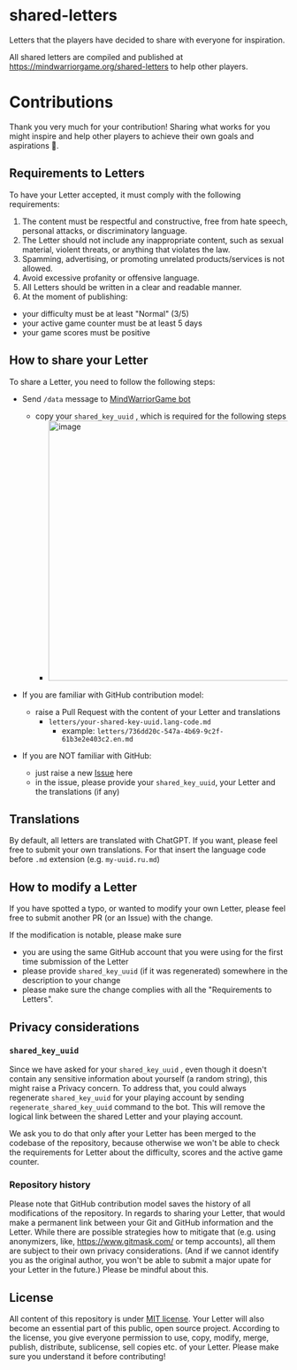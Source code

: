 # shared-letters
Letters that the players have decided to share with everyone for inspiration.

All shared letters are compiled and published at https://mindwarriorgame.org/shared-letters to help other players.

# Contributions

Thank you very much for your contribution! Sharing what works for you might inspire and help other players to achieve their own goals and aspirations 🙌.

## Requirements to Letters

To have your Letter accepted, it must comply with the following requirements:

1. The content must be respectful and constructive, free from hate speech, personal attacks, or discriminatory language.
1. The Letter should not include any inappropriate content, such as sexual material, violent threats, or anything that violates the law.
1. Spamming, advertising, or promoting unrelated products/services is not allowed.
1. Avoid excessive profanity or offensive language.
1. All Letters should be written in a clear and readable manner.
1. At the moment of publishing:
  - your difficulty must be at least "Normal" (3/5)
  - your active game counter must be at least 5 days
  - your game scores must be positive

## How to share your Letter

To share a Letter, you need to follow the following steps:

- Send `/data` message to [MindWarriorGame bot](https://t.me/MindWarriorGame_bot)
  - copy your `shared_key_uuid` , which is required for the following steps
    - <img width="470" alt="image" src="https://github.com/user-attachments/assets/d4a67c10-2e25-4ad0-9ac4-03d6dea9ac54">

- If you are familiar with GitHub contribution model:
  - raise a Pull Request with the content of your Letter and translations
    - `letters/your-shared-key-uuid.lang-code.md`
       - example: `letters/736dd20c-547a-4b69-9c2f-61b3e2e403c2.en.md`
- If you are NOT familiar with GitHub:
    - just raise a new [Issue](https://github.com/mindwarriorgame/shared-letters/issues) here
    - in the issue, please provide your `shared_key_uuid`, your Letter and the translations (if any)
 
## Translations

By default, all letters are translated with ChatGPT. If you want, please feel free to submit your own translations. For that insert the language code before `.md` extension (e.g. `my-uuid.ru.md`)

## How to modify a Letter

If you have spotted a typo, or wanted to modify your own Letter, please feel free to submit another PR (or an Issue) with the change.

If the modification is notable, please make sure 
- you are using the same GitHub account that you were using for the first time submission of the Letter 
- please provide `shared_key_uuid` (if it was regenerated) somewhere in the description to your change
- please make sure the change complies with all the "Requirements to Letters".

## Privacy considerations


### `shared_key_uuid`

Since we have asked for your `shared_key_uuid` , even though it doesn't contain any sensitive information about yourself (a random string), this might raise a Privacy concern. To address that, you could always regenerate `shared_key_uuid` for your playing account by sending `regenerate_shared_key_uuid` command to the bot. This will remove the logical link between the shared Letter and your playing account.

We ask you to do that only after your Letter has been merged to the codebase of the repository, because otherwise we won't be able to check the requirements for Letter about the difficulty, scores and the active game counter.

### Repository history

Please note that GitHub contribution model saves the history of all modifications of the repository. In regards to sharing your Letter, that would make a permanent link between your Git and GitHub information and the Letter. While there are possible strategies how to mitigate that (e.g. using anonymizers, like, https://www.gitmask.com/ or temp accounts), all them are subject to their own privacy considerations. (And if we cannot identify you as the original author, you won't be able to submit a major upate for your Letter in the future.) Please be mindful about this.

## License

All content of this repository is under [MIT license](https://en.wikipedia.org/wiki/MIT_License). Your Letter will also become an essential part of this public, open source project. According to the license, you give everyone permission to use, copy, modify, merge, publish, distribute, sublicense, sell copies etc. of your Letter. Please make sure you understand it before contributing!
